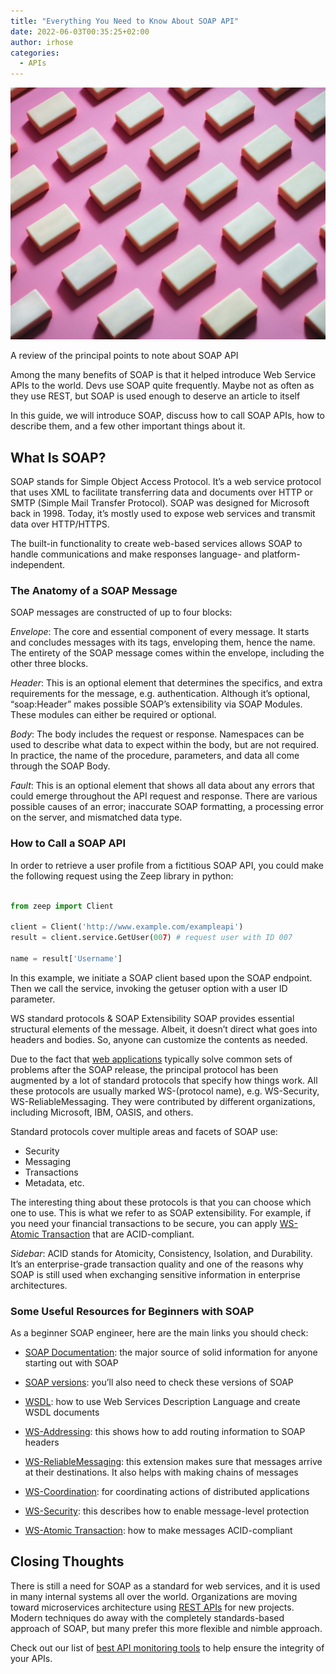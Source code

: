 ```yaml
---
title: "Everything You Need to Know About SOAP API"
date: 2022-06-03T00:35:25+02:00
author: irhose
categories:
  - APIs
---
```


![Caramel bars](./image1.jpg)

A review of the principal points to note about SOAP API

Among the many benefits of SOAP is that it helped introduce Web Service APIs to the world. Devs use SOAP quite frequently. Maybe not as often as they use REST, but SOAP is used enough to deserve an article to itself

In this guide, we will introduce SOAP, discuss how to call SOAP APIs, how to describe them, and a few other important things about it.

## What Is SOAP?

SOAP stands for Simple Object Access Protocol. It’s a web service protocol that uses XML to facilitate transferring data and documents over HTTP or SMTP (Simple Mail Transfer Protocol). 
SOAP was designed for Microsoft back in 1998. Today, it’s mostly used to expose web services and transmit data over HTTP/HTTPS.

The built-in functionality to create web-based services allows SOAP to handle communications and make responses language- and platform-independent.

### The Anatomy of a SOAP Message

SOAP messages are constructed of up to four blocks:

*Envelope*: The core and essential component of every message. It starts and concludes messages with its tags, enveloping them, hence the name. The entirety of the SOAP message comes within the envelope, including the other three blocks.

*Header*: This is an optional element that determines the specifics, and extra requirements for the message, e.g. authentication. Although it’s optional, “soap:Header” makes possible SOAP’s extensibility via SOAP Modules. These modules can either be required or optional.

*Body*: The body includes the request or response. Namespaces can be used to describe what data to expect within the body, but are not required. In practice, the name of the procedure, parameters, and data all come through the SOAP Body.

*Fault*: This is an optional element that shows all data about any errors that could emerge throughout the API request and response. There are various possible causes of an error; inaccurate SOAP formatting, a processing error on the server, and mismatched data type.

### How to Call a SOAP API

In order to retrieve a user profile from a fictitious SOAP API, you could make the following request using the Zeep library in python:

```python

from zeep import Client

client = Client('http://www.example.com/exampleapi')
result = client.service.GetUser(007) # request user with ID 007

name = result['Username']

```

In this example, we initiate a SOAP client based upon the SOAP endpoint. Then we call the service, invoking the getuser option with a user ID parameter.

WS standard protocols & SOAP Extensibility
SOAP provides essential structural elements of the message. Albeit, it doesn’t direct what goes into headers and bodies. So, anyone can customize the contents as needed.

Due to the fact that [web applications](https://apitoolkit.io/blog/web-service-apis-structures-and-protocols/) typically solve common sets of problems after the SOAP release, the principal protocol has been augmented by a lot of standard protocols that specify how things work. All these protocols are usually marked WS-(protocol name), e.g. WS-Security, WS-ReliableMessaging. They were contributed by different organizations, including Microsoft, IBM, OASIS, and others.

Standard protocols cover multiple areas and facets of SOAP use:

- Security
- Messaging
- Transactions
- Metadata, etc.

The interesting thing about these protocols is that you can choose which one to use. This is what we refer to as SOAP extensibility. For example, if you need your financial transactions to be secure, you can apply [WS-Atomic Transaction](http://docs.oasis-open.org/ws-tx/wstx-wsat-1.2-spec-os/wstx-wsat-1.2-spec-os.html) that are ACID-compliant.

*Sidebar*: ACID stands for Atomicity, Consistency, Isolation, and Durability. It’s an enterprise-grade transaction quality and one of the reasons why SOAP is still used when exchanging sensitive information in enterprise architectures.

### Some Useful Resources for Beginners with SOAP

As a beginner SOAP engineer, here are the main links you should check:

- [SOAP Documentation](https://www.w3.org/TR/soap12/): the major source of solid information for anyone starting out with SOAP

- [SOAP versions](https://www.w3.org/TR/soap/): you’ll also need to check these versions of SOAP

- [WSDL](https://www.w3.org/TR/wsdl20/): how to use Web Services Description Language and create WSDL documents

- [WS-Addressing](https://www.w3.org/TR/ws-addr-core/): this shows how to add routing information to SOAP headers

- [WS-ReliableMessaging](http://specs.xmlsoap.org/ws/2005/02/rm/ws-reliablemessaging.pdf): this extension makes sure that messages arrive at their destinations. It also helps with making chains of messages

- [WS-Coordination](https://pdfs.semanticscholar.org/dac1/5df5c842195452c25efc7e73ecd3874e32cc.pdf?_ga=2.212038484.1719500171.1582820369-786203862.1582820369): for coordinating actions of distributed applications

- [WS-Security](https://docs.microsoft.com/en-us/previous-versions/ms951257(v=msdn.10)): this describes how to enable message-level protection

- [WS-Atomic Transaction](http://docs.oasis-open.org/ws-tx/wstx-wsat-1.2-spec.html): how to make messages ACID-compliant

## Closing Thoughts

There is still a need for SOAP as a standard for web services, and it is used in many internal systems all over the world. Organizations are moving toward microservices architecture using [REST APIs](http://apitoolkit.io/blog/everything-about-rest-apis) for new projects. Modern techniques do away with the completely standards-based approach of SOAP, but many prefer this more flexible and nimble approach.

Check out our list of [best API monitoring tools](https://apitoolkit.io/blog/best-api-monitoring-and-observability-tools/) to help ensure the integrity of your APIs.




